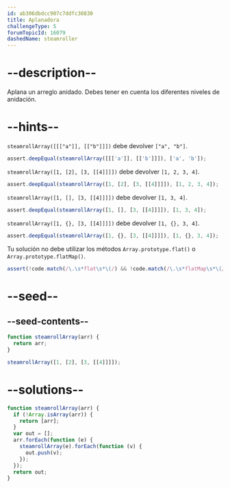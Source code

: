 ```yaml
---
id: ab306dbdcc907c7ddfc30830
title: Aplanadora
challengeType: 5
forumTopicId: 16079
dashedName: steamroller
---
```


# --description--

Aplana un arreglo anidado. Debes tener en cuenta los diferentes niveles de anidación.

# --hints--

`steamrollArray([[["a"]], [["b"]]])` debe devolver `["a", "b"]`.

```js
assert.deepEqual(steamrollArray([[['a']], [['b']]]), ['a', 'b']);
```

`steamrollArray([1, [2], [3, [[4]]]])` debe devolver `[1, 2, 3, 4]`.

```js
assert.deepEqual(steamrollArray([1, [2], [3, [[4]]]]), [1, 2, 3, 4]);
```

`steamrollArray([1, [], [3, [[4]]]])` debe devolver `[1, 3, 4]`.

```js
assert.deepEqual(steamrollArray([1, [], [3, [[4]]]]), [1, 3, 4]);
```

`steamrollArray([1, {}, [3, [[4]]]])` debe devolver `[1, {}, 3, 4]`.

```js
assert.deepEqual(steamrollArray([1, {}, [3, [[4]]]]), [1, {}, 3, 4]);
```

Tu solución no debe utilizar los métodos `Array.prototype.flat()` o `Array.prototype.flatMap()`.

```js
assert(!code.match(/\.\s*flat\s*\(/) && !code.match(/\.\s*flatMap\s*\(/));
```

# --seed--

## --seed-contents--

```js
function steamrollArray(arr) {
  return arr;
}

steamrollArray([1, [2], [3, [[4]]]]);
```

# --solutions--

```js
function steamrollArray(arr) {
  if (!Array.isArray(arr)) {
    return [arr];
  }
  var out = [];
  arr.forEach(function (e) {
    steamrollArray(e).forEach(function (v) {
      out.push(v);
    });
  });
  return out;
}
```
